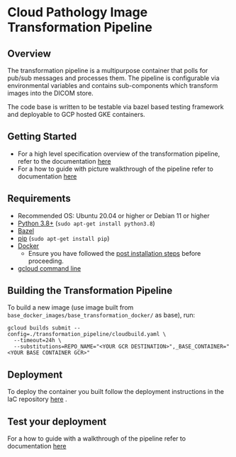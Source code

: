 # Cloud Pathology Image Transformation Pipeline

## Overview

The transformation pipeline is a multipurpose container that polls for pub/sub
messages and processes them. The pipeline is configurable via environmental
variables and contains sub-components which transform images into the DICOM store.

The code base is written to be testable via bazel based testing framework and
deployable to GCP hosted GKE containers.

## Getting Started

* For a high level specification overview of the transformation pipeline,
refer to the documentation [here](https://github.com/GoogleCloudPlatform/Cloud-Pathology/blob/main/transformation_pipeline/docs/digital_pathology_transformation_pipeline_to_dicom_spec.md)
* For a how to guide with picture walkthrough of the pipeline refer to documentation
  [here](https://github.com/GoogleCloudPlatform/Cloud-Pathology/blob/main/transformation_pipeline/docs/digital_pathology_transformation_pipeline_to_dicom.md)

## Requirements

  - Recommended OS: Ubuntu 20.04 or higher or Debian 11 or higher
  - [Python 3.8+](https://www.python.org/about/) (`sudo apt-get install python3.8`)
  - [Bazel](https://bazel.build/install)
  - [pip](https://pypi.org/project/pip/) (`sudo apt-get install pip`)
  - [Docker](https://docs.docker.com/engine/install/ubuntu/#install-using-the-repository)
    - Ensure you have followed the
  [post installation steps](https://docs.docker.com/engine/install/linux-postinstall/)
  before proceeding.
  - [gcloud command line](https://cloud.google.com/sdk/docs/install)

## Building the Transformation Pipeline

To build a new image (use image built from
`base_docker_images/base_transformation_docker/` as base), run:

```
gcloud builds submit --config=./transformation_pipeline/cloudbuild.yaml \
  --timeout=24h \
  --substitutions=REPO_NAME="<YOUR GCR DESTINATION>",_BASE_CONTAINER="<YOUR BASE CONTAINER GCR>"
```

## Deployment

To deploy the container you built follow the deployment instructions in the IaC
repository [here](https://github.com/GoogleCloudPlatform/cloud-pathology-iac/blob/main/README.md)
.

## Test your deployment

For a how to guide with a walkthrough of the pipeline refer to documentation
  [here](https://github.com/GoogleCloudPlatform/Cloud-Pathology/blob/main/transformation_pipeline/docs/digital_pathology_transformation_pipeline_to_dicom.md)
